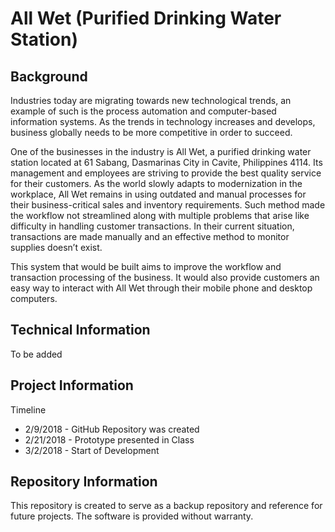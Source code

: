 # All Wet (Purified Drinking Water Station)

## Background
Industries today are migrating towards new technological trends, an example of such is the process automation and computer-based information systems. As the trends in technology increases and develops, business globally needs to be more competitive in order to succeed.

One of the businesses in the industry is All Wet, a purified drinking water station located at 61 Sabang, Dasmarinas City in Cavite, Philippines 4114. Its management and employees are striving to provide the best quality service for their customers. As the world slowly adapts to modernization in the workplace, All Wet remains in using outdated and manual processes for their business-critical sales and inventory requirements. Such method made the workflow not streamlined along with multiple problems that arise like difficulty in handling customer transactions. In their current situation, transactions are made manually and an effective method to monitor supplies doesn’t exist.

This system that would be built aims to improve the workflow and transaction processing of the business. It would also provide customers an easy way to interact with All Wet through their mobile phone and desktop computers.


## Technical Information
To be added

## Project Information
Timeline
- 2/9/2018 - GitHub Repository was created
- 2/21/2018 - Prototype presented in Class
- 3/2/2018 - Start of Development

## Repository Information
This repository is created to serve as a backup repository and reference for future projects. The software is provided without warranty.